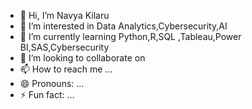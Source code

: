 - 👋 Hi, I’m Navya Kilaru
- 👀 I’m interested in Data Analytics,Cybersecurity,AI
- 🌱 I’m currently learning Python,R,SQL ,Tableau,Power BI,SAS,Cybersecurity
- 💞️ I’m looking to collaborate on 
- 📫 How to reach me ...
- 😄 Pronouns: ...
- ⚡ Fun fact: ...

<!---
navyaklr/navyaklr is a ✨ special ✨ repository because its `README.md` (this file) appears on your GitHub profile.
You can click the Preview link to take a look at your changes.
--->
